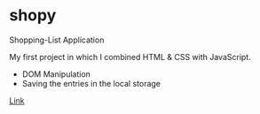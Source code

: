 # shopy

Shopping-List Application

My first project in which I combined HTML & CSS with JavaScript.

- DOM Manipulation
- Saving the entries in the local storage

[Link](https://phibry.github.io/shopy/)
